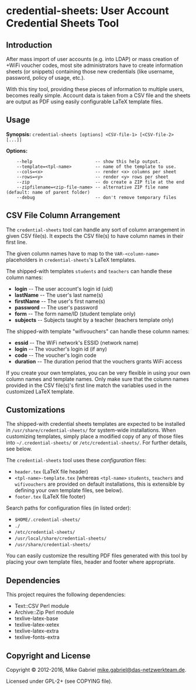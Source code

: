 # credential-sheets: User Account Credential Sheets Tool

## Introduction

After mass import of user accounts (e.g. into LDAP) or mass creation of
+WiFi voucher codes, most site administrators have to create information
sheets (or snippets) containing those new  credentials (like username,
password, policy of usage, etc.).

With this tiny tool, providing these pieces of information to multiple
users, becomes really simple. Account data is taken from a CSV file and
the sheets are output as PDF using easily configurable LaTeX template
files.

## Usage

**Synopsis:** ``credential-sheets [options] <CSV-file-1> [<CSV-file-2> [...]]``

**Options:**
```:
    --help                        -- show this help output.
    --template=<tpl-name>         -- name of the template to use.
    --cols=<x>                    -- render <x> columns per sheet
    --rows=<y>                    -- render <y> rows per sheet
    --zip                         -- do create a ZIP file at the end
    --zipfilename=<zip-file-name> -- alternative ZIP file name (default: name of parent folder)
    --debug                       -- don't remove temporary files
```

## CSV File Column Arrangement

The ``credential-sheets`` tool can handle any sort of column arrangement
in given CSV file(s). It expects the CSV file(s) to have column names in
their first line.

The given column names have to map to the ``VAR-<column-name>``
placeholders in ``credential-sheets``'s LaTeX templates.

The shipped-with templates ``students`` and ``teachers`` can handle these
column names:

  * **login** -- The user account's login id (uid)
  * **lastName** -- The user's last name(s)
  * **firstName** -- The user's first name(s)
  * **password** -- The user's password
  * **form** -- The form name/ID (student template only)
  * **subjects** -- Subjects taught by a teacher (teachers template only)

The shipped-with template \"wifivouchers\" can handle these column names:

  * **essid** -- The WiFi network's ESSID (network name)
  * **login** -- The voucher\'s login id (if any)
  * **code** -- The voucher\'s login code
  * **duration** -- The duration period that the vouchers grants WiFi access

If you create your own templates, you can be very flexible in using your
own column names and template names. Only make sure that the column names
provided in the CSV file(s)'s first line match the variables used in the
customized LaTeX template.

## Customizations

The shipped-with credential sheets templates are expected to be installed
in ``/usr/share/credential-sheets/`` for system-wide installations. When
customizing templates, simply place a modified copy of any of those files
into ``~/.credential-sheets/`` or ``/etc/credential-sheets/``. For
further details, see below.

The ``credential-sheets`` tool uses these *configuration* files:

  * ``header.tex`` (LaTeX file header)
  * ``<tpl-name>-template.tex`` (whereas ``<tpl-name>`` ``students``,
    ``teachers`` and ``wifivouchers`` are provided on default installations,
    this is extensible by defining your own template files, see below).
  * ``footer.tex`` (LaTeX file footer)

Search paths for configuration files (in listed order):

  * ``$HOME/.credential-sheets/``
  * ``./``
  * ``/etc/credential-sheets/``
  * ``/usr/local/share/credential-sheets/``
  * ``/usr/share/credential-sheets/``

You can easily customize the resulting PDF files generated with this tool
by placing your own template files, header and footer where appropriate.

## Dependencies

This project requires the following dependencies:

  * Text::CSV Perl module
  * Archive::Zip Perl module
  * texlive-latex-base
  * texlive-latex-xetex
  * texlive-latex-extra
  * texlive-fonts-extra

## Copyright and License

Copyright © 2012-2016, Mike Gabriel <mike.gabriel@das-netzwerkteam.de>.

Licensed under GPL-2+ (see COPYING file).
